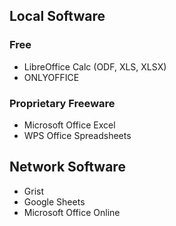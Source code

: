 ## Local Software
### Free
- LibreOffice Calc (ODF, XLS, XLSX)
- ONLYOFFICE
### Proprietary Freeware
- Microsoft Office Excel
- WPS Office Spreadsheets
## Network Software
- Grist
- Google Sheets
- Microsoft Office Online

